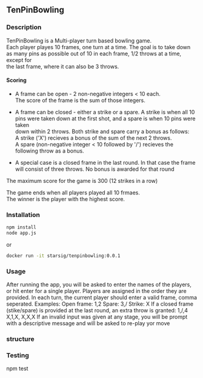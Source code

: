## TenPinBowling

### Description

TenPinBowling is a Multi-player turn based bowling game.  
Each player playes 10 frames, one turn at a time. The goal is to take down  
as many pins as possible out of 10 in each frame, 1/2 throws at a time, except for  
the last frame, where it can also be 3 throws.

#### Scoring

- A frame can be open - 2 non-negative integers < 10 each.  
The score of the frame is the sum of those integers.  

- A frame can be closed - either a strike or a spare. A strike is when all 10  
pins were taken down at the first shot, and a spare is when 10 pins were taken  
down within 2 throws. Both strike and spare carry a bonus as follows:  
A strike ('X') recieves a bonus of the sum of the next 2 throws.  
A spare (non-negative integer < 10 followed by '/') recieves the  
following throw as a bonus.  

- A special case is a closed frame in the last round. In that case
the frame will consist of three throws. No bonus is awarded for that round

The maximum score for the game is 300 (12 strikes in a row)  

The game ends when all players played all 10 frmaes.  
The winner is the player with the highest score.

### Installation

```bash
npm install
node app.js
```
or

```bash
docker run -it starsig/tenpinbowling:0.0.1
```

### Usage

After running the app, you will be asked to enter the names of the players, or hit enter
for a single player.
Players are assigned in the order they are provided. In each turn, the current
player should enter a valid frame, comma seperated.
Examples:
Open frame: 1,2
Spare: 3,/
Strike: X
If a closed frame (stike/spare) is provided at the last round, an extra throw is granted: 1,/,4 X,1,X, X,X,X
If an invalid input was given at any stage, you will be prompt with a descriptive message and will be asked to re-play yor move

### structure

### Testing

npm test